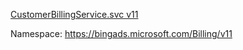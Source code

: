 [CustomerBillingService.svc v11](https://clientcenter.api.bingads.microsoft.com/Api/Billing/v11/CustomerBillingService.svc)

Namespace: https://bingads.microsoft.com/Billing/v11

